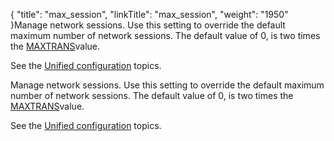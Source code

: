 {
    "title": "max_session",
    "linkTitle": "max_session",
    "weight": "1950"
}Manage network sessions. Use this setting to override the default maximum number of network sessions. The default value of 0, is two times the [MAXTRANS](../maxtrans)value.

See the [Unified configuration](../../../../admin_intro/uconf) topics.

Manage network sessions. Use this setting to override the default maximum number of network sessions. The default value of 0, is two times the [MAXTRANS](../maxtrans)value.

See the [Unified configuration](../../../../admin_intro/uconf) topics.

 
